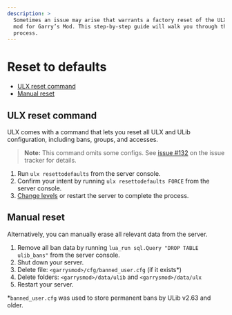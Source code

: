 ```yaml
---
description: >
  Sometimes an issue may arise that warrants a factory reset of the ULX admin
  mod for Garry’s Mod. This step-by-step guide will walk you through the
  process.
---
```

# Reset to defaults

- [ULX reset command](#ulx-reset-command)
- [Manual reset](#manual-reset)

## ULX reset command

ULX comes with a command that lets you reset all ULX and ULib configuration, including bans, groups, and accesses.

> **Note:** This command omits some configs. See [issue #132](https://github.com/TeamUlysses/ulx/issues/132) on the issue tracker for details.

1. Run `ulx resettodefaults` from the server console.
1. Confirm your intent by running `ulx resettodefaults FORCE` from the server console.
1. [Change levels](https://developer.valvesoftware.com/wiki/Changelevel) or restart the server to complete the process.

## Manual reset

Alternatively, you can manually erase all relevant data from the server.

1. Remove all ban data by running `lua_run sql.Query "DROP TABLE ulib_bans"` from the server console.
1. Shut down your server.
1. Delete file: `<garrysmod>/cfg/banned_user.cfg` (if it exists*)
1. Delete folders: `<garrysmod>/data/ulib` and `<garrysmod>/data/ulx`
1. Restart your server.

\*`banned_user.cfg` was used to store permanent bans by ULib v2.63 and older.
